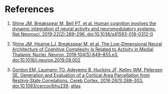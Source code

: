 
# References

1. [Shine JM, Breakspear M, Bell PT, et al. Human cognition involves the dynamic integration of neural activity and neuromodulatory systems. Nat Neurosci. 2019;22(2):289–296. doi:10.1038/s41593-018-0312-0](https://www.nature.com/articles/s41593-018-0312-0)

1. S[hine JM, Hearne LJ, Breakspear M, et al. The Low-Dimensional Neural Architecture of Cognitive Complexity Is Related to Activity in Medial Thalamic Nuclei. Neuron. 2019;104(5):849–855.e3. doi:10.1016/j.neuron.2019.09.002](https://www.sciencedirect.com/science/article/abs/pii/S0896627319307755)

1. [Gordon EM, Laumann TO, Adeyemo B, Huckins JF, Kelley WM, Petersen SE. Generation and Evaluation of a Cortical Area Parcellation from Resting-State Correlations. Cereb Cortex. 2016;26(1):288–303. doi:10.1093/cercor/bhu239](https://sites.wustl.edu/petersenschlaggarlab/gordon-laumann-adeyemo-huckins-kelley-petersen-et-al-2016-2njtgey/); [atlas](https://sites.wustl.edu/petersenschlaggarlab/resources/)
